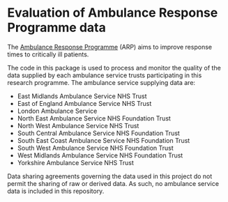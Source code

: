# Evaluation of Ambulance Response Programme data

The [Ambulance Response Programme](https://www.england.nhs.uk/ourwork/qual-clin-lead/arp/) 
(ARP) aims to improve response times to critically ill patients.

The code in this package is used to process and monitor the quality of the 
data supplied by each ambulance service trusts participating in this research 
programme.  The ambulance service supplying data are:
  + East Midlands Ambulance Service NHS Trust
  + East of England Ambulance Service NHS Trust
  + London Ambulance Service
  + North East Ambulance Service NHS Foundation Trust
  + North West Ambulance Service NHS Trust
  + South Central Ambulance Service NHS Foundation Trust
  + South East Coast Ambulance Service NHS Foundation Trust
  + South West Ambulance Service NHS Foundation Trust
  + West Midlands Ambulance Service NHS Foundation Trust
  + Yorkshire Ambulance Service NHS Trust

Data sharing agreements governing the data used in this project do not permit
the sharing of raw or derived data.  As such, no ambulance service data is 
included in this repository.
